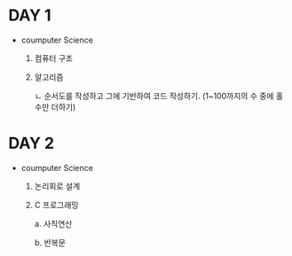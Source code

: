# DAY 1

- coumputer Science
  
    1. 컴퓨터 구조
       
    2. 알고리즘
       
         ㄴ 순서도를 작성하고 그에 기반하여 코드 작성하기. (1~100까지의 수 중에 홀수만 더하기) 

# DAY 2

- coumputer Science

  1. 논리회로 설계

  2. C 프로그래밍

     a. 사칙연산

     b. 반복문
